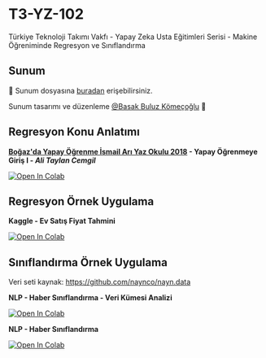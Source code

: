 # T3-YZ-102
Türkiye Teknoloji Takımı Vakfı - Yapay Zeka Usta Eğitimleri Serisi - Makine Öğreniminde Regresyon ve Sınıflandırma


## Sunum

:telescope: Sunum dosyasına [buradan](presentation/Sunum-T3-YZ-102.pdf) erişebilirsiniz. 

Sunum tasarımı ve düzenleme [@Basak Buluz Kömeçoğlu](http://basakbuluz.com/) :pray:



## Regresyon Konu Anlatımı

**[Boğaz'da Yapay Öğrenme İsmail Arı Yaz Okulu 2018](http://byoyo.cmpe.boun.edu.tr/) - Yapay Öğrenmeye Giriş I - *Ali Taylan Cemgil***


[![Open In Colab](https://colab.research.google.com/assets/colab-badge.svg)](https://colab.research.google.com/github/yavuzKomecoglu/T3-YZ-102/blob/master/notebooks/atcemgil_byoyo2018-giris-1.ipynb) 


## Regresyon Örnek Uygulama

**Kaggle - Ev Satış Fiyat Tahmini**

[![Open In Colab](https://colab.research.google.com/assets/colab-badge.svg)](https://colab.research.google.com/github/yavuzKomecoglu/T3-YZ-102/blob/master/notebooks/Kaggle-EvSatisFiyatlariniTahminEtme.ipynb) 


## Sınıflandırma Örnek Uygulama
Veri seti kaynak: https://github.com/naynco/nayn.data

**NLP - Haber Sınıflandırma - Veri Kümesi Analizi**

[![Open In Colab](https://colab.research.google.com/assets/colab-badge.svg)](https://colab.research.google.com/github/yavuzKomecoglu/T3-YZ-102/blob/master/notebooks/NLP-News-Classification-Analysis.ipynb) 


**NLP - Haber Sınıflandırma**

[![Open In Colab](https://colab.research.google.com/assets/colab-badge.svg)](https://colab.research.google.com/github/yavuzKomecoglu/T3-YZ-102/blob/master/notebooks/NLP-News-Classification.ipynb) 
